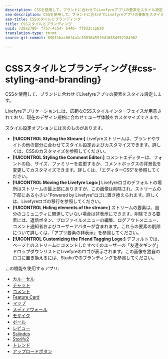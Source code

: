 ```yaml
---
description: CSSを使用して、ブランドに合わせてLivefyreアプリの要素をスタイル設定します。
seo-description: CSSを使用して、ブランドに合わせてLivefyreアプリの要素をスタイル設定します。
seo-title: CSSスタイルとブランディング
title: CSSスタイルとブランディング
uuid: 729a2780- f757-4c54- b446- ff832ccp620
translation-type: tm+mt
source-git-commit: 09011bac06f4a1c39836455f9d16654952184962

---
```



# CSSスタイルとブランディング{#css-styling-and-branding}

CSSを使用して、ブランドに合わせてLivefyreアプリの要素をスタイル設定します。

Livefyreアプリケーションには、広範なCSSスタイルインターフェイスが用意されており、現在のデザイン規格に合わせてユーザ体験をカスタマイズできます。

スタイル設定オプションには次のものがあります。

* **[!UICONTROL Styling the Stream:]** Livefyreストリームは、ブランドやサイトの他の部分に合わせてスタイル設定およびカスタマイズできます。詳しくは、CSSのカスタマイズを参照してください。
* **[!UICONTROL Styling the Comment Editor:]** コメントエディターは、フォントの色、サイズ、ファミリーを変更するか、コメントボックスの背景色を変更してカスタマイズできます。詳しくは、「エディターCSS&quot;を参照してください。
* **[!UICONTROL Moving the Livefyre Logo:]** Livefyreロゴのデフォルトの場所はストリームの最上部にありますが、この画像は削除され、ストリームの下部にある小さい&quot;Powered by Livefyre&quot;ロゴに置き換えられます。詳しくは、Livefyreロゴの移行を参照してください。
* **[!UICONTROL Hiding elements of the stream:]** ストリームの要素は、自分のコミュニティに関連していない場合は非表示にできます。削除できる要素には、返信ボタン、プロファイルメニューの編集、ログアウトメニュー、コメント通知者およびユーザーアバターが含まれます。これらの要素の削除について詳しくは、「アプリ要素の非表示」を参照してください。
* **[!UICONTROL Customizing the Friend Tagging Logo:]** デフォルトでは、ページ上のストリームにコメントしたすべてのユーザーの「友達タギング」ドロップダウンリストにLivefyreのロゴが表示されます。この画像を独自のロゴに置き換えるには、Studioでのブランディングを参照してください。

この機能を使用するアプリ:

* [カルーセル](/help/using/c-about-apps/c-carousel-app/c-carousel-app.md#c_carousel_app)
* [チャット](/help/using/c-about-apps/c-chat-app/c-chat-app.md#c_chat_app)
* [コメント](/help/using/c-about-apps/c-comments/c-comments.md)
* [Feature Card](/help/using/c-about-apps/c-feature-card-app/c-feature-card-app.md#c_feature_card_app)
* [マップ](/help/using/c-about-apps/c-map-app/c-map-app.md#c_map_app)
* [メディアウォール](/help/using/c-about-apps/c-media-wall-app/c-media-wall-app.md#c_media_wall_app)
* [モザイク](/help/using/c-about-apps/c-mosaic-app/c-mosaic-app.md#c_mosaic_app)
* [ポール](/help/using/c-about-apps/c-polls-app/c-polls-app.md#c_polls_app)
* [レビュー](/help/using/c-about-apps/c-reviews-app/c-reviews-app.md#c_reviews_app)
* [Ssiindes](/help/using/c-about-apps/c-sidenotes-app/c-sidenotes-app.md#c_sidenotes_app)
* [Storify2](/help/using/c-about-apps/c-storify2/c-storify2.md#c_storify2)
* [トレンド](/help/using/c-about-apps/c-trending-app/c-trending-app.md#c_trending_app)
* [アップロードボタン](/help/using/c-about-apps/c-upload-button-app/c-upload-button-app.md#c_upload_button_app)

